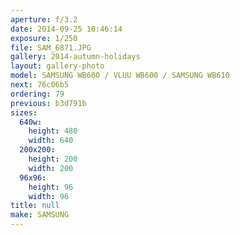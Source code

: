 ```yaml
---
aperture: f/3.2
date: 2014-09-25 10:46:14
exposure: 1/250
file: SAM_6871.JPG
gallery: 2014-autumn-holidays
layout: gallery-photo
model: SAMSUNG WB600 / VLUU WB600 / SAMSUNG WB610
next: 76c06b5
ordering: 79
previous: b3d791b
sizes:
  640w:
    height: 480
    width: 640
  200x200:
    height: 200
    width: 200
  96x96:
    height: 96
    width: 96
title: null
make: SAMSUNG
---
```

